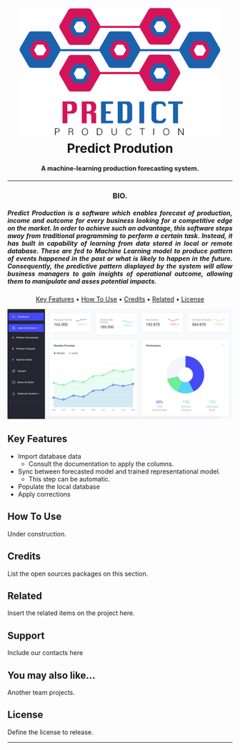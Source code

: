 
<h1 align="center">
  <br>
  <a href="http://www.amitmerchant.com/electron-markdownify"><img src="https://raw.githubusercontent.com/lintonjr/Interdisciplinar/master/assets/ppdict.png" alt="Brand" width="450"></a>
  <br>
  Predict Prodution
  <br>
</h1>

<h4 align="center">A machine-learning production forecasting system.</h4>
<hr>
<h3 align="center">BIO.</h3>
<h5 align="justify">
    Predict Production is a software which enables forecast of production, income and outcome for every business looking for a competitive edge on the market. In order to achieve such an advantage, this software steps away from traditional programming to perform a certain task. Instead, it has built in capability of learning from data stored in local or remote database. These are fed to Machine Learning model to produce pattern of events happened in the past or what is likely to happen in the future. Consequently, the predictive pattern displayed by the system will allow business managers to gain insights of operational outcome, allowing them to manipulate and asses potential impacts.
</h5>

<p align="center">
  <a href="#key-features">Key Features</a> •
  <a href="#how-to-use">How To Use</a> •
  <a href="#credits">Credits</a> •
  <a href="#related">Related</a> •
  <a href="#license">License</a>
</p>

![screenshot](https://raw.githubusercontent.com/lintonjr/Interdisciplinar/master/assets/dashboard.jpeg)

## Key Features

* Import database data
  - Consult the documentation to apply the columns.
* Sync between forecasted model and trained representational model.
  - This step can be automatic.
* Populate the local database  
* Apply corrections

## How To Use

Under construction.

## Credits

List the open sources packages on this section.

## Related

Insert the related items on the project here.

## Support

Include our contacts here

## You may also like...

Another team projects.

## License

Define the license to release.

---
